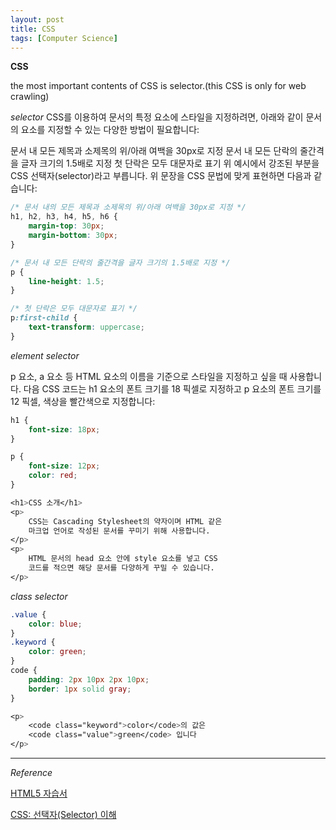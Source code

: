 ```yaml
---
layout: post
title: CSS
tags: [Computer Science]
---
```


**CSS**

the most important contents of CSS is selector.(this CSS is only for web crawling)

*selector*
CSS를 이용하여 문서의 특정 요소에 스타일을 지정하려면, 아래와 같이 문서의 요소를 지정할 수 있는 다양한 방법이 필요합니다:

문서 내 모든 제목과 소제목의 위/아래 여백을 30px로 지정
문서 내 모든 단락의 줄간격을 글자 크기의 1.5배로 지정
첫 단락은 모두 대문자로 표기
위 예시에서 강조된 부분을 CSS 선택자(selector)라고 부릅니다. 위 문장을 CSS 문법에 맞게 표현하면 다음과 같습니다:


```CSS
/* 문서 내의 모든 제목과 소제목의 위/아래 여백을 30px로 지정 */
h1, h2, h3, h4, h5, h6 {
    margin-top: 30px;
    margin-bottom: 30px;
}

/* 문서 내 모든 단락의 줄간격을 글자 크기의 1.5배로 지정 */
p {
    line-height: 1.5;
}

/* 첫 단락은 모두 대문자로 표기 */
p:first-child {
    text-transform: uppercase;
}
```
*element selector*

p 요소, a 요소 등 HTML 요소의 이름을 기준으로 스타일을 지정하고 싶을 때 사용합니다. 다음 CSS 코드는 h1 요소의 폰트 크기를 18 픽셀로 지정하고 p 요소의 폰트 크기를 12 픽셀, 색상을 빨간색으로 지정합니다:

```CSS
h1 {
    font-size: 18px;
}

p {
    font-size: 12px;
    color: red;
}
```

```CSS
<h1>CSS 소개</h1>
<p>
    CSS는 Cascading Stylesheet의 약자이며 HTML 같은
    마크업 언어로 작성된 문서를 꾸미기 위해 사용합니다.
</p>
<p>
    HTML 문서의 head 요소 안에 style 요소를 넣고 CSS
    코드를 적으면 해당 문서를 다양하게 꾸밀 수 있습니다.
</p>
```

*class selector*

```CSS
.value {
    color: blue;
}
.keyword {
    color: green;
}
code {
    padding: 2px 10px 2px 10px;
    border: 1px solid gray;
}

```

```CSS
<p>
    <code class="keyword">color</code>의 값은
    <code class="value">green</code> 입니다
</p>
```


***
*Reference*

[HTML5 자습서](http://html5tutorial.github.io/css/Selector.html)

[CSS: 선택자(Selector) 이해](http://www.nextree.co.kr/p8468/)

